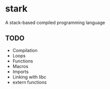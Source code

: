 # stark

A stack-based compiled programming language

## TODO

- Compilation
- Loops
- Functions
- Macros
- Imports
- Linking with libc
- extern functions
